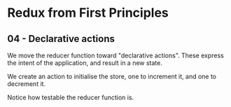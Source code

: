 # Redux from First Principles

## 04 - Declarative actions

We move the reducer function toward "declarative actions". These express the intent of the application, and result in a new state.

We create an action to initialise the store, one to increment it, and one to decrement it.

Notice how testable the reducer function is.
